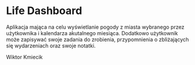 # Life Dashboard
Aplikacja mająca na celu wyświetlanie pogody z miasta wybranego przez użytkownika i kalendarza akutalnego miesiąca. Dodatkowo użytkownik może zapisywać swoje zadania do zrobienia, przypomnienia o zbliżających się wydarzeniach oraz swoje notatki.

Wiktor Kmiecik
